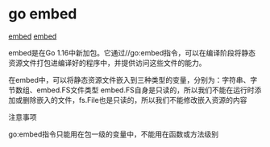 # go embed

[embed](https://zhuanlan.zhihu.com/p/351931501)
[embed](https://www.cnblogs.com/apocelipes/p/13907858.html)

embed是在Go 1.16中新加包。它通过//go:embed指令，可以在编译阶段将静态资源文件打包进编译好的程序中，并提供访问这些文件的能力。

在embed中，可以将静态资源文件嵌入到三种类型的变量，分别为：字符串、字节数组、embed.FS文件类型
embed.FS自身是只读的，所以我们不能在运行时添加或删除嵌入的文件，fs.File也是只读的，所以我们不能修改嵌入资源的内容

注意事项

go:embed指令只能用在包一级的变量中，不能用在函数或方法级别
